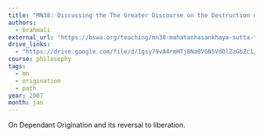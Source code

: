 ```yaml
---
title: "MN38: Discussing the The Greater Discourse on the Destruction of Craving"
authors:
  - brahmali
external_url: "https://bswa.org/teaching/mn38-mahatanhasankhaya-sutta-the-greater-discourse-on-the-destruction-of-craving-with-ajahn-brahmali/"
drive_links:
  - "https://drive.google.com/file/d/1gsy79vA4rmHTjBNa0VGN5VdDlZzGbZc1/view?usp=drivesdk"
course: philosophy
tags:
  - mn
  - origination
  - path
year: 2007
month: jan
---
```


On Dependant Origination and its reversal to liberation.
